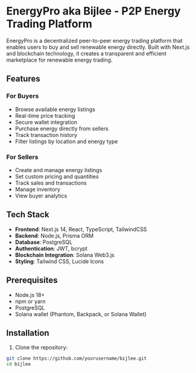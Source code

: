 # EnergyPro aka Bijlee - P2P Energy Trading Platform

EnergyPro is a decentralized peer-to-peer energy trading platform that enables users to buy and sell renewable energy directly. Built with Next.js and blockchain technology, it creates a transparent and efficient marketplace for renewable energy trading.

## Features

### For Buyers
- Browse available energy listings
- Real-time price tracking
- Secure wallet integration
- Purchase energy directly from sellers
- Track transaction history
- Filter listings by location and energy type

### For Sellers
- Create and manage energy listings
- Set custom pricing and quantities
- Track sales and transactions
- Manage inventory
- View buyer analytics

## Tech Stack

- **Frontend**: Next.js 14, React, TypeScript, TailwindCSS
- **Backend**: Node.js, Prisma ORM
- **Database**: PostgreSQL
- **Authentication**: JWT, bcrypt
- **Blockchain Integration**: Solana Web3.js
- **Styling**: Tailwind CSS, Lucide Icons

## Prerequisites

- Node.js 18+ 
- npm or yarn
- PostgreSQL
- Solana wallet (Phantom, Backpack, or Solana Wallet)

## Installation

1. Clone the repository:
```bash
git clone https://github.com/yourusername/bijlee.git
cd bijlee
